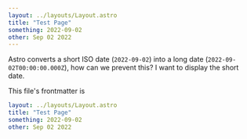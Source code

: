 ```yaml
---
layout: ../layouts/Layout.astro
title: "Test Page"
something: 2022-09-02
other: Sep 02 2022
---
```


Astro converts a short ISO date (`2022-09-02`) into a long date (`2022-09-02T00:00:00.000Z`), how can we prevent this? I want to display the short date.

This file's frontmatter is

```yaml
layout: ../layouts/Layout.astro
title: "Test Page"
something: 2022-09-02
other: Sep 02 2022
```
